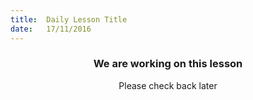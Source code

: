 ```yaml
---
title:  Daily Lesson Title
date:   17/11/2016
---
```


### <center>We are working on this lesson</center> 

 <center>Please check back later</center>